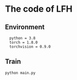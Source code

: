 # The code of LFH
## Environment
```
  python = 3.8
  torch = 1.8.0
  torchvision = 0.9.0
```
## Train
``` shell
python main.py
```

